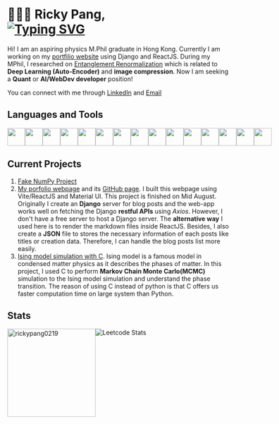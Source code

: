 <h1> 👨🏻‍💻 Ricky Pang,
<br/>
<a href="https://git.io/typing-svg"><img src="https://readme-typing-svg.demolab.com?font=Helvetica+Neue&size=32&duration=1000&pause=1000&color=2196F3&width=435&lines=I+am+a+Researcher_;I+am+a+Programmer_;I+am+an+AI+%2F+Web+Developer_" alt="Typing SVG" /></a>
</h1>

Hi! I am an aspiring physics M.Phil graduate in Hong Kong. Currently I am working on my [portfilio website](https://github.com/rickypang0219/Vite_Project) using Django and ReactJS. During my MPhil, I researched on [Entanglement Renormalization](https://arxiv.org/abs/2206.11761) which is related to **Deep Learning (Auto-Encoder)** and **image compression**. Now I am seeking a **Quant** or **AI/WebDev developer** position!

You can connect with me through [LinkedIn](https://www.linkedin.com/in/ka-chun-pang-674269229/) and [Email](rickpang_aidev@outlook.com)


<h2> Languages and Tools</h2>
<div style="display: flex; flex-direction: row;">
<img src="https://cdn.jsdelivr.net/gh/devicons/devicon/icons/c/c-original.svg" height=40 width=40 />
<img src="https://cdn.jsdelivr.net/gh/devicons/devicon@latest/icons/rust/rust-original.svg" height=40 />
<img src="https://cdn.jsdelivr.net/gh/devicons/devicon/icons/python/python-original.svg"   height=40 width=40  />
<img src="https://cdn.jsdelivr.net/gh/devicons/devicon/icons/jupyter/jupyter-original.svg" height=40 width=40  />
<img src="https://cdn.jsdelivr.net/gh/devicons/devicon/icons/tensorflow/tensorflow-original.svg" height=40 />
<img src="https://cdn.jsdelivr.net/gh/devicons/devicon/icons/pytorch/pytorch-original.svg" height=40/>
<img src="https://cdn.jsdelivr.net/gh/devicons/devicon/icons/javascript/javascript-plain.svg" height=40 width=40  />     
<img src="https://cdn.jsdelivr.net/gh/devicons/devicon/icons/react/react-original.svg" height=40 width=40 />
<img src="https://cdn.jsdelivr.net/gh/devicons/devicon/icons/django/django-plain.svg" height=40 width=40  />  
<img src="https://cdn.jsdelivr.net/gh/devicons/devicon/icons/mysql/mysql-original.svg" height=40 width=40 />
<img src="https://cdn.jsdelivr.net/gh/devicons/devicon/icons/linux/linux-original.svg" height=40 width=40  />
<img src="https://cdn.jsdelivr.net/gh/devicons/devicon@latest/icons/neovim/neovim-original.svg" height=40 />
<img src="https://cdn.jsdelivr.net/gh/devicons/devicon/icons/vscode/vscode-original.svg" height=40/>
<img src="https://cdn.jsdelivr.net/gh/devicons/devicon/icons/git/git-original.svg" height=40/>
<img src="https://cdn.jsdelivr.net/gh/devicons/devicon@latest/icons/lua/lua-original.svg" height=40 />
          
</div>


## Current Projects 
1. [Fake NumPy Project](https://github.com/rickypang0219/fake-numpy)
2. [My porfolio webpage](https://rickypang0219.github.io/) and its [GitHub page](https://github.com/rickypang0219/rickypang0219.github.io). I built this webpage using Vite/ReactJS and Material UI. This project is finished on Mid August. Originally I create an **Django** server for blog posts and the web-app works well on fetching the Django **restful APIs** using *Axios*. However, I don't have a free server to host a Django server. The **alternative way** I used here is to render the markdown files inside ReactJS. Besides, I also create a **JSON** file to stores the necessary information of each posts like titles or creation data. Therefore, I can handle the blog posts list more easily. 
3. [Ising model simulation with C](https://github.com/rickypang0219/C_simulation). Ising model is a famous model in condensed matter physics as it describes the phases of matter. In this project, I used C to perform **Markov Chain Monte Carlo(MCMC)** simulation to the Ising model simulation and understand the phase transition. The reason of using C instead of python is that C offers us faster computation time on large system than Python.


<h2> Stats </h2>
<div align="left" style="display: flex; flex-direction: row;" > 
<img align="center" src="https://github-readme-stats.vercel.app/api/top-langs?username=rickypang0219&show_icons=true&locale=en&layout=compact" alt="rickypang0219" height=200 />
<img align="center" src="https://leetcard.jacoblin.cool/rickypang0219" alt="Leetcode Stats" />
</div>


<!-- <h2> Featured Blog Posts </h2>  -->

<!-- 1. [Bias-Variance Tradeoff & Regularization](https://rickypang0219.github.io/blog/Regularization-BiasVariance) <br/>
2. [Fluent Python: Functional Programming](https://rickypang0219.github.io/blog/fluent-python-7) <br/>
3. [One-dimensional Random Walk](https://rickypang0219.github.io/blog/random-walk)  <br/> -->

